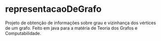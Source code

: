 # representacaoDeGrafo
Projeto de obtenção de informações sobre grau e vizinhança dos vértices de um grafo. Feito em java para a matéria de Teoria dos Grafos e Computabilidade.
